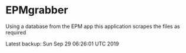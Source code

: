# EPMgrabber
Using a database from the EPM app this application scrapes the files as required


Latest backup: Sun Sep 29 06:26:01 UTC 2019

